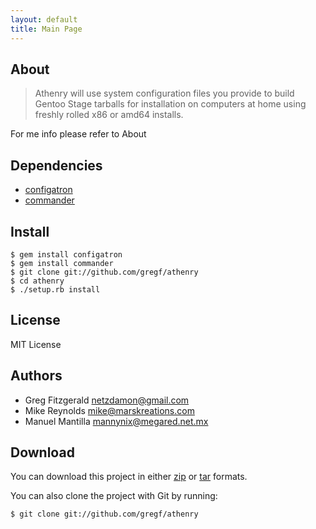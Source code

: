 ```yaml
---
layout: default
title: Main Page
---
```


About
----
>Athenry will use system configuration files you provide to build Gentoo Stage tarballs for installation on computers at home using freshly rolled x86 or amd64 installs.

For me info please refer to About

Dependencies
------------
* [configatron](#)
* [commander](#)

Install
-------

    $ gem install configatron
    $ gem install commander
    $ git clone git://github.com/gregf/athenry
    $ cd athenry
    $ ./setup.rb install

License
-------

MIT License

Authors
-------

* Greg Fitzgerald <netzdamon@gmail.com>
* Mike Reynolds <mike@marskreations.com>
* Manuel Mantilla <mannynix@megared.net.mx>

Download
--------

You can download this project in either [zip](http://github.com/gregf/athenry/zipball/master) or [tar](http://github.com/gregf/athenry/tarball/master) formats.

You can also clone the project with Git by running: 

    $ git clone git://github.com/gregf/athenry


<!-- vim: set sw=2 sts=2 et : -->

